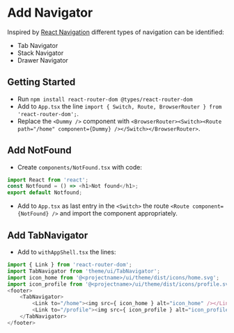 # Add Navigator

Inspired by [React Navigation](https://reactnavigation.org/) different types of navigation can be identified:
- Tab Navigator
- Stack Navigator
- Drawer Navigator

## Getting Started
- Run `npm install react-router-dom @types/react-router-dom`
- Add to `App.tsx` the line `import { Switch, Route, BrowserRouter } from 'react-router-dom';`.
- Replace the `<Dummy />` component with `<BrowserRouter><Switch><Route path="/home" component={Dummy} /></Switch></BrowserRouter>`.

## Add NotFound
- Create `components/NotFound.tsx` with code:
```javascript
import React from 'react';
const Notfound = () => <h1>Not found</h1>;
export default Notfound;
```
- Add to `App.tsx` as last entry in the `<Switch>` the route `<Route component={NotFound} />` and import the component appropriately.

## Add TabNavigator
- Add to `withAppShell.tsx` the lines:
```javascript
import { Link } from 'react-router-dom';
import TabNavigator from 'theme/ui/TabNavigator';
import icon_home from '@<projectname>/ui/theme/dist/icons/home.svg';
import icon_profile from '@<projectname>/ui/theme/dist/icons/profile.svg';
<footer>
    <TabNavigator>
        <Link to="/home"><img src={ icon_home } alt="icon_home" /></Link>
        <Link to="/profile"><img src={ icon_profile } alt="icon_profile" /></Link>
    </TabNavigator>
</footer>
```

